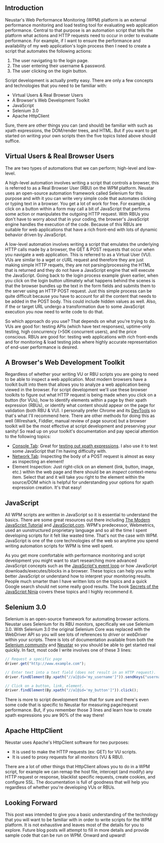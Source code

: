 ## Introduction
Neustar's Web Performance Monitoring (WPM) platform is an external performance monitoring and load testing tool for evaluating web application performance.  Central to that purpose is an automation script that tells the platform what actions and HTTP requests need to occur in order to evaluate performance.  For example, if I want to ensure the performance and availability of my web application's login process then I need to create a script that automates the following actions:

1. The user navigating to the login page.
2. The user entering their username & password.
3. The user clicking on the *login* button.

Script development is actually pretty easy.  There are only a few concepts and technologies that you need to be familiar with:

- Virtual Users & Real Browser Users
- A Browser's Web Development Toolkit
- JavaScript
- Selenium 3.0
- Apache HttpClient

Sure, there are other things you can (and should) be familiar with such as xpath expressions, the DOM/render trees, and HTML.  But if you want to get started on writing your own scripts then the five topics listed above should suffice.

## Virtual Users & Real Browser Users
The are two types of automations that we can perform; high-level and low-level.  

A high-level automation involves writing a script that controls a browser, this is referred to as a Real Browser User (RBU) on the WPM platform.  Neustar uses an open-source automation framework called Selenium for this purpose and with it you can write very simple code that automates clicking or typing text in a browser.  You get a lot of work for free.  For example, a click on a button within a form may call a bit of JavaScript that performs some action or manipulates the outgoing HTTP request.  With RBUs you don't have to worry about that in your coding, the browser's JavaScript engine handles the execution of the code.  Because of this RBUs are suitable for web applications that have a rich front-end with lots of dynamic behavior driven by JavaScript.    

A low-level automation involves writing a script that emulates the underlying HTTP calls made by a browser, the GET & POST requests that occur when you navigate a web application.  This is referred to as a Virtual User (VU).  VUs are similar to a wget or cURL request and therefore they are just making simple HTTP requets, they are not parsing/processing the HTML that is returned and they do not have a JavaScript engine that will execute the JavaScript.  Going back to the login process example given earlier, when you click on the login button ultimately what happens behind the scenes is that the browser bundles up the text in the form fields and submits them to the server using an HTTP POST request.  Just this simple process can be quite difficult because you have to account for all the content that needs to be added in the POST body.  This could include hidden values as well.  Also, if the or target URL undergo a transformation due to some JavaScript execution you now need to write code to do that.  

So which approach do you use?  That depends on what you're trying to do.  VUs are good for: testing APIs (which have text responses), uptime-only testing, high concurrency (>50K concurrent users), and the price conscious.  RBUs are good for: testing web applications with rich front-ends and for monitoring & load testing jobs where highly accurate representation of end-user performance is desired.

## A Browser's Web Development Toolkit
Regardless of whether your writing VU or RBU scripts you are going to need to be able to inspect a web application.  Most modern browsers have a toolkit built into them that allows you to analyze a web application being viewed in the browser.  For script development we'll use these browser toolkits to figure out what HTTP request is being made when you click on a button (for VUs), how to identify elements within a page by their xpath expression (RBUs), or identify what content should appear on the page for validation (both RBU & VU).  I personally prefer Chrome and its [DevTools](https://developers.google.com/web/tools/chrome-devtools/) so that's what I'll recommend here.  There are other methods for doing this as well (Wireshark, Fiddler, manual review of page source) but a browser toolkit will be the most effective at script development and preserving your sanity!  So read up on your toolkit's documentation and pay special attention to the following topics:

- [Console Tab](https://developers.google.com/web/tools/chrome-devtools/console/): Great for [testing out xpath expressions](https://stackoverflow.com/questions/22571267/how-to-verify-an-xpath-expression-in-chrome-developers-tool-or-firefoxs-firebug).  I also use it to test some JavaScript that I'm having difficulty with.
- [Network Tab](https://datawookie.netlify.com/blog/2016/09/view-post-data-using-chrome-developer-tools/): Inspecting the body of a POST request is almost as easy as inspecting an element!
- Element Inspection: Just right-click on an element (link, button, image, etc.) within the web page and there should be an *inspect* context-menu item.  Select that and it will take you right to the element within the source/DOM which is helpful for understanding your options for xpath expression creation.  It's that easy!

## JavaScript
All WPM scripts are written in JavaScript so it is essential to understand the basics.  There are some great resources out there including [The Modern JavaScript Tutorial](http://javascript.info/) and [JavaScript.com](https://www.javascript.com/learn/strings).  WPM's predecessor, Webmetrics, used an uunstructured proprietary language and so all the time I spent developing scripts for it felt like wasted time.  That's not the case with WPM.  JavaScript is one of the core technologies of the web so anytime you spend writing automation scripts for WPM is time well spent.

As you get more comfortable with performance monitoring and script development you might want to start researching more advanced JavaScript concepts such as the [JavaScript's event loop](https://developer.mozilla.org/en-US/docs/Web/JavaScript/EventLoop) or how JavaScript downloads/executes/blocks in a browser.  These topics can help you write better JavaScript or understand how to interpret your monitoring results.  People much smarter than I have written lots on the topics and a quick Google search should net some really good results.  The book [Secrets of the JavaScript Ninja](https://www.amazon.com/Secrets-JavaScript-Ninja-John-Resig/dp/1617292850/) covers these topics and I highly recommend it.

## Selenium 3.0
Selenium is an open-source framework for automating browser actions.  Neustar uses Selenium for its RBU monitors, specifically we use Selenium 3.0.  With Selenium 3.0 the original Selenium Core was replaced with the WebDriver API so you will see lots of references to *driver* or *webDriver* within your scripts.  There is lots of documentation available from both the [Selenium community](https://www.seleniumhq.org/docs/03_webdriver.jsp) and [Neustar](http://docs.wpm.neustar.biz/testscript-api/biz/neustar/wpm/api/WebDriver.html) so you should be able to get started real quickly.  In fact, most code I write involves one of these 3 lines:

```javascript
// Request a specific page
driver.get("http://www.example.com");

// Enter text into a text field (does not result in an HTTP request).
driver.findElement(By.xpath("//a[@id='my_username']")).sendKeys("username");

// Click on a button, link, element.
driver.findElement(By.xpath("//a[@id='my_button']")).click();
```

There is more to script development than that for sure and there's even some code that is specific to Neustar for measuring page/request performance.  But, if you remember those 3 lines and learn how to create xpath expressions you are 90% of the way there!

## Apache HttpClient
Neustar uses Apache's HttpClient software for two purposes:

- It is used to make the HTTP requests (ex: GET) for VU scripts.
- It is used to proxy requests for all monitors (VU & RBU).

There are a lot of other things that HttpClient allows you to do in a WPM script, for example we can remap the host file, intercept (and modify) any HTTP request or response, blacklist specific requests, create cookies, and configure SSL.  The documentation is full of goodness that will help you regardless of whether you're developing VUs or RBUs.

## Looking Forward
This post was intended to give you a basic understanding of the technology that you will want to be familiar with in order to write scripts for the WPM platform.  It is not exhaustive and leaves most of the details for you to explore.  Future blog posts will attempt to fill in more details and provide sample code that can be run on WPM.  Onward and upward!
